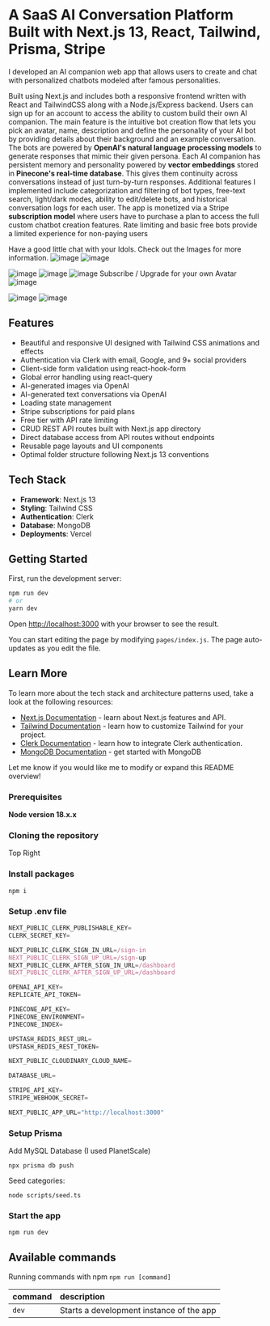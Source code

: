 # A SaaS AI Conversation Platform Built with Next.js 13, React, Tailwind, Prisma, Stripe 
I developed an AI companion web app that allows users to create and chat with personalized chatbots modeled after famous personalities.

Built using Next.js and includes both a responsive frontend written with React and TailwindCSS along with a Node.js/Express backend. Users can sign up for an account to access the ability to custom build their own AI companion.
The main feature is the intuitive bot creation flow that lets you pick an avatar, name, description and define the personality of your AI bot by providing details about their background and an example conversation. The bots are powered by **OpenAI's natural language processing models** to generate responses that mimic their given persona.
Each AI companion has persistent memory and personality powered by **vector embeddings** stored in **Pinecone's real-time database**. This gives them continuity across conversations instead of just turn-by-turn responses.
Additional features I implemented include categorization and filtering of bot types, free-text search, light/dark modes, ability to edit/delete bots, and historical conversation logs for each user.
The app is monetized via a Stripe **subscription model** where users have to purchase a plan to access the full custom chatbot creation features. Rate limiting and basic free bots provide a limited experience for non-paying users

Have a good little chat with your Idols.
Check out the Images for more information.
![image](https://github.com/divitcr7/Talk-To-Your-Idol/assets/67183559/100e23e4-65ab-4900-b55f-ccaa0c963932)
![image](https://github.com/divitcr7/Talk-To-Your-Idol/assets/67183559/78735a93-d270-4080-b811-2fd537f4b318)

![image](https://github.com/divitcr7/Talk-To-Your-Idol/assets/67183559/fd588547-8a8b-4523-a21e-0aded9b0b31b)
![image](https://github.com/divitcr7/Talk-To-Your-Idol/assets/67183559/7b6e60f7-f900-486c-902e-9c93b588da10)
![image](https://github.com/divitcr7/Talk-To-Your-Idol/assets/67183559/c617d9bb-b960-4615-b1dc-346ac5dd5eba)
Subscribe / Upgrade for your own Avatar
![image](https://github.com/divitcr7/Talk-To-Your-Idol/assets/67183559/3d22a985-708d-4ec1-88fe-342cbc94fd8e)

![image](https://github.com/divitcr7/Talk-To-Your-Idol/assets/67183559/4b7b3e62-449a-42f7-a0e7-d70b7f6b9197)
![image](https://github.com/divitcr7/Talk-To-Your-Idol/assets/67183559/5a438391-2213-4f6a-b5ff-787a79a15b6f)


## Features

- Beautiful and responsive UI designed with Tailwind CSS animations and effects
- Authentication via Clerk with email, Google, and 9+ social providers 
- Client-side form validation using react-hook-form
- Global error handling using react-query
- AI-generated images via OpenAI 
- AI-generated text conversations via OpenAI
- Loading state management  
- Stripe subscriptions for paid plans
- Free tier with API rate limiting
- CRUD REST API routes built with Next.js app directory
- Direct database access from API routes without endpoints 
- Reusable page layouts and UI components
- Optimal folder structure following Next.js 13 conventions

## Tech Stack

- **Framework**: Next.js 13
- **Styling**: Tailwind CSS
- **Authentication**: Clerk 
- **Database**: MongoDB
- **Deployments**: Vercel 

## Getting Started

First, run the development server:

```bash
npm run dev
# or
yarn dev
```

Open [http://localhost:3000](http://localhost:3000) with your browser to see the result.

You can start editing the page by modifying `pages/index.js`. The page auto-updates as you edit the file.

## Learn More

To learn more about the tech stack and architecture patterns used, take a look at the following resources:

- [Next.js Documentation](https://nextjs.org/docs) - learn about Next.js features and API.
- [Tailwind Documentation](https://tailwindcss.com/docs) - learn how to customize Tailwind for your project.
- [Clerk Documentation](https://docs.clerk.dev) - learn how to integrate Clerk authentication.
- [MongoDB Documentation](https://docs.mongodb.com) - get started with MongoDB

Let me know if you would like me to modify or expand this README overview!

### Prerequisites

**Node version 18.x.x**

### Cloning the repository

Top Right

### Install packages

```shell
npm i
```

### Setup .env file


```js
NEXT_PUBLIC_CLERK_PUBLISHABLE_KEY=
CLERK_SECRET_KEY=

NEXT_PUBLIC_CLERK_SIGN_IN_URL=/sign-in
NEXT_PUBLIC_CLERK_SIGN_UP_URL=/sign-up
NEXT_PUBLIC_CLERK_AFTER_SIGN_IN_URL=/dashboard
NEXT_PUBLIC_CLERK_AFTER_SIGN_UP_URL=/dashboard

OPENAI_API_KEY=
REPLICATE_API_TOKEN=

PINECONE_API_KEY=
PINECONE_ENVIRONMENT=
PINECONE_INDEX=

UPSTASH_REDIS_REST_URL=
UPSTASH_REDIS_REST_TOKEN=

NEXT_PUBLIC_CLOUDINARY_CLOUD_NAME=

DATABASE_URL=

STRIPE_API_KEY=
STRIPE_WEBHOOK_SECRET=

NEXT_PUBLIC_APP_URL="http://localhost:3000"
```

### Setup Prisma

Add MySQL Database (I used PlanetScale)

```shell
npx prisma db push

```

Seed categories:
```shell
node scripts/seed.ts
```

### Start the app

```shell
npm run dev
```

## Available commands

Running commands with npm `npm run [command]`

| command         | description                              |
| :-------------- | :--------------------------------------- |
| `dev`           | Starts a development instance of the app |
